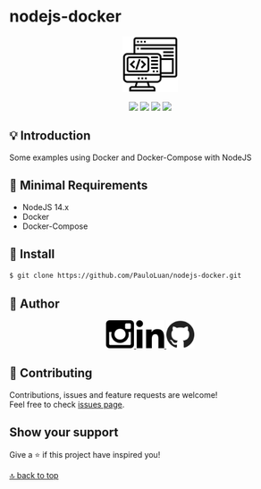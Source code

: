# nodejs-docker

<span id="top"></span>

<p align="center">
    <a href="#"><img src="https://github.com/pauloluan/assets/blob/master/back.png?raw=true" width="100"></a>
</p>

<p align="center">
    <a href="https://nodejs.org/en/"><img src="https://img.shields.io/badge/Node-14.x-9cf?style=for-the-badge"></a>
    <a href="https://www.npmjs.com/"><img src="https://img.shields.io/badge/NPM-6.x-9cf?style=for-the-badge"></a>
    <a href="https://www.docker.com/"><img src="https://img.shields.io/badge/Docker-19.03.x-9cf?style=for-the-badge"></a>
    <a href="https://docs.docker.com/compose/"><img src="https://img.shields.io/badge/Docker-Compose-9cf?style=for-the-badge"></a>
</p>

## 💡 Introduction

Some examples using Docker and Docker-Compose with NodeJS

## 📝 Minimal Requirements

- NodeJS 14.x
- Docker
- Docker-Compose

## 🚀 Install

```sh
$ git clone https://github.com/PauloLuan/nodejs-docker.git
```

## 👤 Author

<p align="center">
  <a href="http://bit.ly/reativa-insta">
    <img src="https://github.com/pauloluan/assets/blob/master/insta.png" width="50"  alt="Follow me on Instagram" />
  </a>
  <a href="https://bit.ly/pauloluan/">
    <img src="https://github.com/pauloluan/assets/blob/master/linkedin.png?raw=true" width="50" alt="Follow me on Linkedin" />
  </a>
  <a href="https://github.com/pauloluan">
    <img src="https://github.com/pauloluan/assets/blob/master/github.png?raw=true" width="50"  alt="Follow me on Github" />
  </a>
</p>

## 🤝 Contributing

Contributions, issues and feature requests are welcome!<br />Feel free to check [issues page](https://github.com/pauloluan/nodejs-docker/issues).

## Show your support

Give a ⭐️ if this project have inspired you!

[🔝 back to top](#top)
